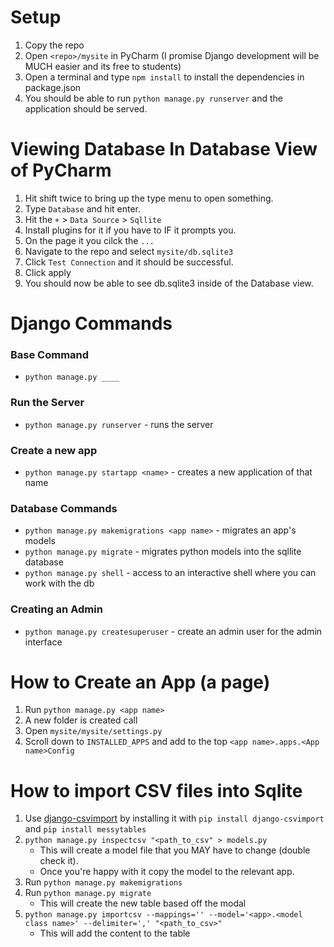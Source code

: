 # Setup 
1. Copy the repo
2. Open `<repo>/mysite` in PyCharm (I promise Django development will be MUCH easier and its free to students)
3. Open a terminal and type `npm install` to install the dependencies in package.json
4. You should be able to run `python manage.py runserver` and the application should be served.

# Viewing Database In Database View of PyCharm
1. Hit shift twice to bring up the type menu to open something.
2. Type `Database` and hit enter.
3. Hit the `+` > `Data Source` > `Sqllite`
4. Install plugins for it if you have to IF it prompts you.
5. On the page it you cilck the `...`
6. Navigate to the repo and select `mysite/db.sqlite3`
7. Click `Test Connection` and it should be successful.
8. Click apply
9. You should now be able to see db.sqlite3 inside of the Database view.
  
# Django Commands
### Base Command
* `python manage.py ____`

### Run the Server
* `python manage.py runserver` - runs the server

### Create a new app
* `python manage.py startapp <name>` - creates a new application of that name

### Database Commands
* `python manage.py makemigrations <app name>` - migrates an app's models
* `python manage.py migrate`   - migrates python models into the sqllite database
* `python manage.py shell` - access to an interactive shell where you can work with the db

### Creating an Admin
* `python manage.py createsuperuser` - create an admin user for the admin interface


# How to Create an App (a page)
1. Run `python manage.py <app name>`
2. A new folder is created call <app name>
3. Open `mysite/mysite/settings.py`
4. Scroll down to `INSTALLED_APPS` and add to the top `<app name>.apps.<App name>Config`
 
 # How to import CSV files into Sqlite
1. Use [django-csvimport](https://github.com/edcrewe/django-csvimport) by installing it with `pip install django-csvimport` and `pip install messytables`
2. `python manage.py inspectcsv "<path_to_csv" > models.py`
    - This will create a model file that you MAY have to change (double check it).
    - Once you're happy with it copy the model to the relevant app.
3. Run `python manage.py makemigrations`
4. Run `python manage.py migrate` 
    - This will create the new table based off the modal 
4. `python manage.py importcsv --mappings='' --model='<app>.<model class name>' --delimiter=',' "<path_to_csv>"`
    - This will add the content to the table
